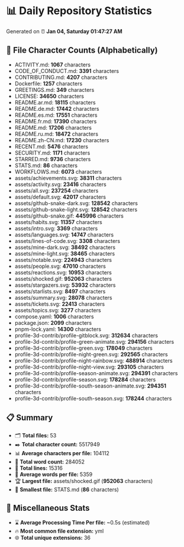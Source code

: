 # 📊 Daily Repository Statistics
Generated on ⏰ **Jan 04, Saturday 01:47:27 AM**

## 📂 File Character Counts (Alphabetically)
- ACTIVITY.md: **1067** characters
- CODE_OF_CONDUCT.md: **3391** characters
- CONTRIBUTING.md: **4207** characters
- Dockerfile: **1257** characters
- GREETINGS.md: **349** characters
- LICENSE: **34650** characters
- README.ar.md: **18115** characters
- README.de.md: **17442** characters
- README.es.md: **17551** characters
- README.fr.md: **17390** characters
- README.md: **17206** characters
- README.ru.md: **18472** characters
- README.zh-CN.md: **17230** characters
- RECENT.md: **5476** characters
- SECURITY.md: **1171** characters
- STARRED.md: **9736** characters
- STATS.md: **86** characters
- WORKFLOWS.md: **6073** characters
- assets/achievements.svg: **38311** characters
- assets/activity.svg: **23416** characters
- assets/all.svg: **237254** characters
- assets/default.svg: **42017** characters
- assets/github-snake-dark.svg: **128542** characters
- assets/github-snake-light.svg: **128542** characters
- assets/github-snake.gif: **445996** characters
- assets/habits.svg: **11357** characters
- assets/intro.svg: **3369** characters
- assets/languages.svg: **14747** characters
- assets/lines-of-code.svg: **3308** characters
- assets/mine-dark.svg: **38492** characters
- assets/mine-light.svg: **38465** characters
- assets/notable.svg: **224943** characters
- assets/people.svg: **47010** characters
- assets/reactions.svg: **10953** characters
- assets/shocked.gif: **952063** characters
- assets/stargazers.svg: **53932** characters
- assets/starlists.svg: **8497** characters
- assets/summary.svg: **28078** characters
- assets/tickets.svg: **22413** characters
- assets/topics.svg: **3277** characters
- compose.yaml: **1006** characters
- package.json: **2099** characters
- pnpm-lock.yaml: **14300** characters
- profile-3d-contrib/profile-gitblock.svg: **312634** characters
- profile-3d-contrib/profile-green-animate.svg: **294156** characters
- profile-3d-contrib/profile-green.svg: **178049** characters
- profile-3d-contrib/profile-night-green.svg: **292565** characters
- profile-3d-contrib/profile-night-rainbow.svg: **488914** characters
- profile-3d-contrib/profile-night-view.svg: **293105** characters
- profile-3d-contrib/profile-season-animate.svg: **294391** characters
- profile-3d-contrib/profile-season.svg: **178284** characters
- profile-3d-contrib/profile-south-season-animate.svg: **294351** characters
- profile-3d-contrib/profile-south-season.svg: **178244** characters

## 📋 Summary
- 🗂️ **Total files:** 53
- ✒️ **Total character count:** 5517949
- 📊 **Average characters per file:** 104112
- 📝 **Total word count:** 284052
- 🧾 **Total lines:** 15316
- 📐 **Average words per file:** 5359
- 🏆 **Largest file:** assets/shocked.gif (**952063** characters)
- 🥉 **Smallest file:** STATS.md (**86** characters)

## 🌟 Miscellaneous Stats
- ⌛ **Average Processing Time Per file:** ~0.5s (estimated)
- 🔥 **Most common file extension:** yml
- 🌐 **Total unique extensions:** 36

